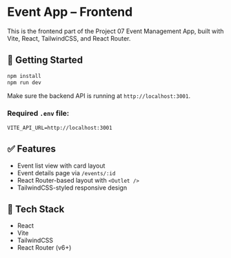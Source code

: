 # Event App – Frontend

This is the frontend part of the Project 07 Event Management App, built with Vite, React, TailwindCSS, and React Router.

## 🚀 Getting Started

```bash
npm install
npm run dev
```

Make sure the backend API is running at `http://localhost:3001`.

### Required `.env` file:
```env
VITE_API_URL=http://localhost:3001
```

## ✅ Features

- Event list view with card layout
- Event details page via `/events/:id`
- React Router-based layout with `<Outlet />`
- TailwindCSS-styled responsive design

## 🧱 Tech Stack

- React
- Vite
- TailwindCSS
- React Router (v6+)
